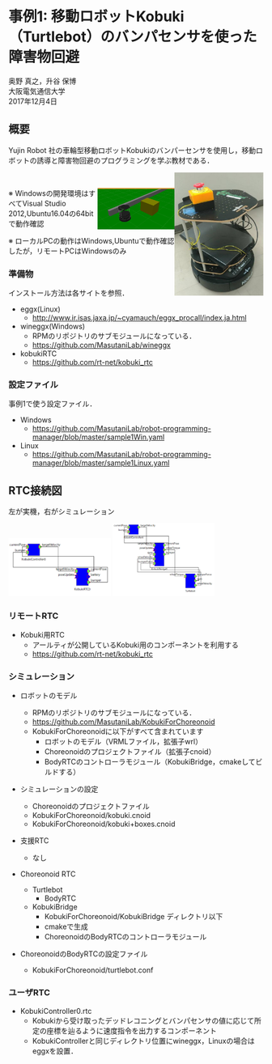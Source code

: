 # 事例1: 移動ロボットKobuki（Turtlebot）のバンパセンサを使った障害物回避

奥野 真之，升谷 保博  
大阪電気通信大学  
2017年12月4日  

## 概要
Yujin Robot 社の車輪型移動ロボットKobukiのバンパーセンサを使用し，移動ロボットの誘導と障害物回避のプログラミングを学ぶ教材である．


<p><img src="images/KOBUKI_.jpg" title="KOBUKI"  width="35%" height="35%" align="right"/></p> 
<br>
<p><img src="images/cho1_.jpg" title="choreonoid"  width="30%" height="30%" align="right"/></p> 





※ Windowsの開発環境はすべてVisual Studio 2012,Ubuntu16.04の64bitで動作確認

※ ローカルPCの動作はWindows,Ubuntuで動作確認したが，リモートPCはWindowsのみ

### 準備物
インストール方法は各サイトを参照．
- eggx(Linux)
  - http://www.ir.isas.jaxa.jp/~cyamauch/eggx_procall/index.ja.html
- wineggx(Windows)
  - RPMのリポジトリのサブモジュールになっている．
  - https://github.com/MasutaniLab/wineggx
- kobukiRTC
  - https://github.com/rt-net/kobuki_rtc

### 設定ファイル
事例1で使う設定ファイル．

- Windows
  - https://github.com/MasutaniLab/robot-programming-manager/blob/master/sample1Win.yaml
- Linux 
  - https://github.com/MasutaniLab/robot-programming-manager/blob/master/sample1Linux.yaml

## RTC接続図
左が実機，右がシミュレーション
<p><img src="images/real2.jpg" title="実機のRTC接続図"  width="40%" height="40%"/> <img src="images/sim2.jpg" title="シミュレーションのRTC接続図"  width="40%" height="40%"/></p> 

### リモートRTC

- Kobuki用RTC
  - アールティが公開しているKobuki用のコンポーネントを利用する
  - https://github.com/rt-net/kobuki_rtc

### シミュレーション

- ロボットのモデル
  - RPMのリポジトリのサブモジュールになっている．
  - https://github.com/MasutaniLab/KobukiForChoreonoid
  - KobukiForChoreonoidに以下がすべて含まれています
    - ロボットのモデル（VRMLファイル，拡張子wrl）
    - Choreonoidのプロジェクトファイル（拡張子cnoid）
    - BodyRTCのコントローラモジュール（KobukiBridge，cmakeしてビルドする）
  


- シミュレーションの設定
  - Choreonoidのプロジェクトファイル
  - KobukiForChoreonoid/kobuki.cnoid
  - KobukiForChoreonoid/kobuki+boxes.cnoid

- 支援RTC
  - なし
- Choreonoid RTC
  - Turtlebot
    - BodyRTC
  - KobukiBridge
    - KobukiForChoreonoid/KobukiBridge ディレクトリ以下
    - cmakeで生成
    - ChoreonoidのBodyRTCのコントローラモジュール

- ChoreonoidのBodyRTCの設定ファイル 
  - KobukiForChoreonoid/turtlebot.conf

### ユーザRTC

- KobukiController0.rtc
  - Kobukiから受け取ったデッドレコニングとバンパセンサの値に応じて所定の座標を辿るように速度指令を出力するコンポーネント
  - KobukiControllerと同じディレクトリ位置にwineggx，Linuxの場合はeggxを設置．




